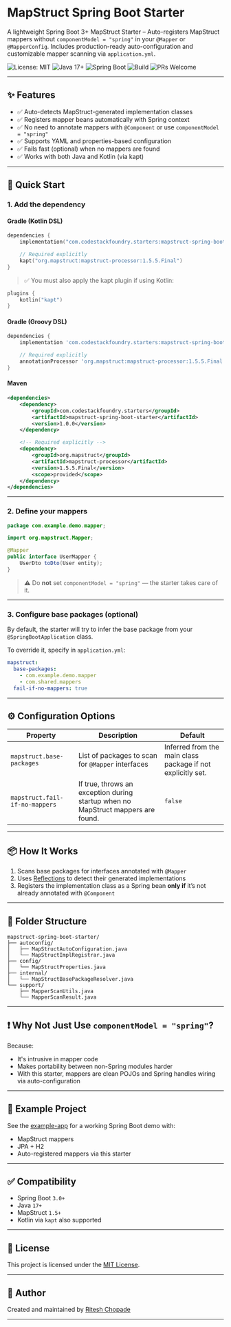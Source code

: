# MapStruct Spring Boot Starter

A lightweight Spring Boot 3+ MapStruct Starter – Auto-registers MapStruct mappers without `componentModel = "spring"` in your `@Mapper` or `@MapperConfig`. Includes production-ready auto-configuration and customizable mapper scanning via `application.yml`.

![License: MIT](https://img.shields.io/badge/License-MIT-yellow.svg)
![Java 17+](https://img.shields.io/badge/java-17+-blue.svg)
![Spring Boot](https://img.shields.io/badge/Spring%20Boot-3.x-brightgreen.svg)
![Build](https://github.com/codestackfoundry/spring-boot-starters/actions/workflows/gradle.yml/badge.svg)
![PRs Welcome](https://img.shields.io/badge/PRs-welcome-brightgreen.svg)

---

## ✨ Features

- ✅ Auto-detects MapStruct-generated implementation classes
- ✅ Registers mapper beans automatically with Spring context
- ✅ No need to annotate mappers with `@Component` or use `componentModel = "spring"`
- ✅ Supports YAML and properties-based configuration
- ✅ Fails fast (optional) when no mappers are found
- ✅ Works with both Java and Kotlin (via kapt)

---

## 🚀 Quick Start

### 1. Add the dependency

#### Gradle (Kotlin DSL)

```kotlin
dependencies {
    implementation("com.codestackfoundry.starters:mapstruct-spring-boot-starter:1.0.0")

    // Required explicitly
    kapt("org.mapstruct:mapstruct-processor:1.5.5.Final")
}
```

> ✅ You must also apply the kapt plugin if using Kotlin:
```kotlin
plugins {
    kotlin("kapt")
}
```

#### Gradle (Groovy DSL)

```groovy
dependencies {
    implementation 'com.codestackfoundry.starters:mapstruct-spring-boot-starter:1.0.0'

    // Required explicitly
    annotationProcessor 'org.mapstruct:mapstruct-processor:1.5.5.Final'
}
```

#### Maven

```xml
<dependencies>
    <dependency>
        <groupId>com.codestackfoundry.starters</groupId>
        <artifactId>mapstruct-spring-boot-starter</artifactId>
        <version>1.0.0</version>
    </dependency>

    <!-- Required explicitly -->
    <dependency>
        <groupId>org.mapstruct</groupId>
        <artifactId>mapstruct-processor</artifactId>
        <version>1.5.5.Final</version>
        <scope>provided</scope>
    </dependency>
</dependencies>
```

---

### 2. Define your mappers

```java
package com.example.demo.mapper;

import org.mapstruct.Mapper;

@Mapper
public interface UserMapper {
    UserDto toDto(User entity);
}
```

> ⚠️ Do **not** set `componentModel = "spring"` — the starter takes care of it.

---

### 3. Configure base packages (optional)

By default, the starter will try to infer the base package from your `@SpringBootApplication` class.

To override it, specify in `application.yml`:

```yaml
mapstruct:
  base-packages:
    - com.example.demo.mapper
    - com.shared.mappers
  fail-if-no-mappers: true
```

---

## ⚙️ Configuration Options

| Property                     | Description                                                                      | Default                      |
|-----------------------------|----------------------------------------------------------------------------------|------------------------------|
| `mapstruct.base-packages`   | List of packages to scan for `@Mapper` interfaces                                | Inferred from the main class package if not explicitly set.     |
| `mapstruct.fail-if-no-mappers` | If true, throws an exception during startup when no MapStruct mappers are found. | `false`                      |

---

## 📦 How It Works

1. Scans base packages for interfaces annotated with `@Mapper`
2. Uses [Reflections](https://github.com/ronmamo/reflections) to detect their generated implementations
3. Registers the implementation class as a Spring bean **only if** it’s not already annotated with `@Component`

---

## 📁 Folder Structure

```
mapstruct-spring-boot-starter/
├── autoconfig/
│   ├── MapStructAutoConfiguration.java
│   └── MapStructImplRegistrar.java
├── config/
│   └── MapStructProperties.java
├── internal/
│   └── MapStructBasePackageResolver.java
└── support/
    ├── MapperScanUtils.java
    └── MapperScanResult.java
```

---

## ❗ Why Not Just Use `componentModel = "spring"`?

Because:
- It's intrusive in mapper code
- Makes portability between non-Spring modules harder
- With this starter, mappers are clean POJOs and Spring handles wiring via auto-configuration

---

## 🧪 Example Project

See the [example-app](./example-app/) for a working Spring Boot demo with:
- MapStruct mappers
- JPA + H2
- Auto-registered mappers via this starter

---

## ✅ Compatibility

- Spring Boot `3.0+`
- Java `17+`
- MapStruct `1.5+`
- Kotlin via `kapt` also supported

---

## 📄 License

This project is licensed under the [MIT License](LICENSE).

---

## 👤 Author

Created and maintained by [Ritesh Chopade](https://github.com/codeswithritesh)

---